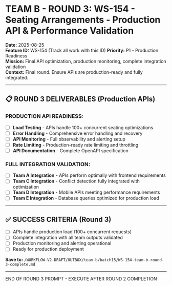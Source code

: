 # TEAM B - ROUND 3: WS-154 - Seating Arrangements - Production API & Performance Validation

**Date:** 2025-08-25  
**Feature ID:** WS-154 (Track all work with this ID)
**Priority:** P1 - Production Readiness  
**Mission:** Final API optimization, production monitoring, complete integration validation  
**Context:** Final round. Ensure APIs are production-ready and fully integrated.

---

## 📋 ROUND 3 DELIVERABLES (Production APIs)

### **PRODUCTION API READINESS:**
- [ ] **Load Testing** - APIs handle 100+ concurrent seating optimizations
- [ ] **Error Handling** - Comprehensive error handling and recovery
- [ ] **API Monitoring** - Full observability and alerting setup
- [ ] **Rate Limiting** - Production-ready rate limiting and throttling
- [ ] **API Documentation** - Complete OpenAPI specification

### **FULL INTEGRATION VALIDATION:**
- [ ] **Team A Integration** - APIs perform optimally with frontend requirements
- [ ] **Team C Integration** - Conflict detection fully integrated with optimization
- [ ] **Team D Integration** - Mobile APIs meeting performance requirements  
- [ ] **Team E Integration** - Database queries optimized for production load

---

## ✅ SUCCESS CRITERIA (Round 3)

- [ ] APIs handle production load (100+ concurrent requests)
- [ ] Complete integration with all team outputs validated
- [ ] Production monitoring and alerting operational
- [ ] Ready for production deployment

**Save to:** `/WORKFLOW-V2-DRAFT/OUTBOX/team-b/batch15/WS-154-team-b-round-3-complete.md`

---

END OF ROUND 3 PROMPT - EXECUTE AFTER ROUND 2 COMPLETION